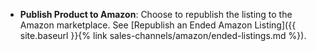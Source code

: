 
- **Publish Product to Amazon**: Choose to republish the listing to the Amazon marketplace. See [Republish an Ended Amazon Listing]({{ site.baseurl }}{% link sales-channels/amazon/ended-listings.md %}).

